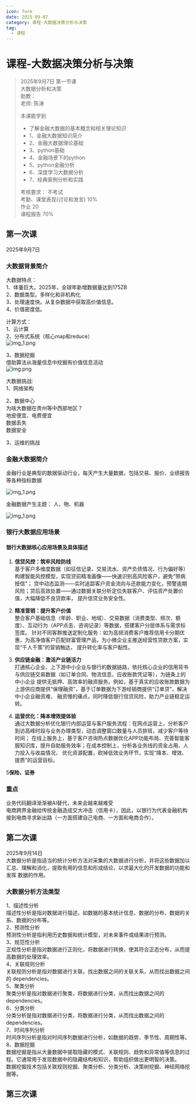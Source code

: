 ```yaml
---
icon: form
date: 2025-09-07
category: 课程-大数据决策分析与决策
tag:
  - 课程
---
```

# 课程-大数据决策分析与决策
> 2025年9月7日 第一节课  
>  大数据分析和决策  
>  助教：   
>  老师: 陈涛
>   
> 本课能学到
> - 了解金融大数据的基本概念和相关理论知识    
> - 1、金融大数据知识简介      
> - 2、金融大数据理论基础
> - 3、python基础
> - 4、金融场景下的python
> - 5、python金融分析
> - 6、深度学习大数据分析
> - 7、经典案例分析和实践
> 
> 
> 考核要求： 不考试  <br>
> 考勤、课堂表现(讨论和发言) 10%   <br>
> 作业 20    <br>
> 课程报告 70%
>  <br>

## 第一次课
2025年9月7日   
### 大数据背景简介  

大数据特点：   
1、体量巨大。2025年，全球年新增数据量达到175ZB       
2、数据类型。多样化和非机构化   
3、处理速度快。从复杂数据中获取高价值信息。   
4、价值密度低。   

计算方式：         
1、云计算  
2、分布式系统（核心map和reduce）   
![img_1.png](assets/big_map_reduce.png)   

3、数据挖掘   
借助算法从海量信息中挖掘有价值信息活动   
![img.png](assets/filter.jpg)   

大数据挑战:   
1、网络架构    

2、数据中心     
为啥大数据在贵州等中西部地区？       
地皮便宜、电费便宜      
数据丢失   
数据安全  

3、运维的挑战     

### 金融大数据简介 
金融行业是典型的数据驱动行业，每天产生大量数据，包括交易、报价、业绩报告等各种指标数据     

![img_1.png](assets/finance_1.png)

金融数据产生主题： 人、物、机器

![img_1.png](assets/suppl_module.png)


### 银行大数据应用场景
#### 银行大数据核心应用场景及具体描述
1. **信贷风控：筑牢风险防线**  
   基于客户多维度数据（如征信记录、交易流水、资产负债情况、行为偏好等）构建智能风控模型，实现贷前精准画像——快速识别高风险客户，避免“带病授信”；
贷中动态监测——实时追踪客户资金流向与还款能力变化，预警逾期风险；贷后高效处置——通过数据关联分析定位失联客户、评估资产处置价值，大幅降低不良贷款率，
提升信贷业务安全性。

2. **精准营销：提升客户价值**  
   整合客户基础信息（年龄、职业、地域）、交易数据（消费类型、频次、额度）、互动行为（APP点击、咨询记录）等数据，搭建客户分层体系与需求标签库。
针对不同客群推送定制化服务：如为高频消费客户推荐信用卡分期优惠，为高净值客户匹配财富管理产品，为小微企业主推送经营性贷款方案，实现“千人千策”的营销触达，
提升转化率与客户黏性。

3. **供应链金融：激活产业链活力**  
   打通核心企业、上下游中小企业与银行的数据链路，依托核心企业的信用背书与供应链交易数据（如订单合同、物流信息、应收账款凭证等），为链条上的中小企业
提供无抵押、高效率的融资服务。例如，基于真实的应收账款数据为上游供应商提供“保理融资”，基于订单数据为下游经销商提供“订单贷”，解决中小企业融资难、
融资慢的痛点，同时降低银行信贷风险，助力产业链稳定运转。

4. **运营优化：降本增效提体验**  
   通过大数据分析优化银行内部运营与客户服务流程：在网点运营上，分析客户到访高峰时段与业务办理类型，动态调整窗口数量与人员排班，减少客户等待时间；
在线上服务上，基于客户咨询热点数据优化APP功能布局、完善智能客服知识库，提升自助服务效率；在成本控制上，分析各业务线的资金占用、人力投入与收益情况，
优化资源配置，砍掉低效业务环节，实现“降本、增效、提质”的运营目标。

5**保险、证券**


### 重点
业务代码翻译渐渐被AI替代，未来会越来越难受   
电商跨界金融给传统金融造成交大冲击（信用卡），因此，以银行为代表金融机构接到电商寻求新出路（一方面搭建自己电商、一方面和电商合作）。    

## 第二次课 
2025年9月14日   
大数据分析是指适当的统计分析方法对采集的大数据进行分析，并将这些数据加以汇总、理解和消化，提取有用的信息和形成结论，以求最大化的开发数据的功能和发挥
数据的作用。    

### 大数据分析方法类型
1、描述性分析  
描述性分析是指对数据进行描述，如数据的基本统计信息、数据的分布、数据的关系、数据的分布等。   
2、预测性分析    
预测性分析是指利用历史数据和统计模型，对未来事件或结果进行预测。     
3、规范性分析    
正规性分析是指对数据进行正则化，将数据进行转换，使其符合正态分布，从而提高数据的处理效率。     
4、关联规则分析    
关联规则分析是指对数据进行关联，找出数据之间的关联关系，从而找出数据之间的 dependencies。   
5、聚类分析    
聚类分析是指对数据进行聚类，将数据进行分类，从而找出数据之间的 dependencies。  
6、分类分析    
分类分析是指对数据进行分类，将数据进行分类，从而找出数据之间的 dependencies。  
7、时间序列分析       
时间序列分析是指对时间序列数据进行分析，如数据的趋势、季节性、周期性等。   
8、数据挖掘     
数据挖掘是指从大量数据中提取隐藏的模式、关联规则、趋势和异常值等信息的过程。它通常用于发现数据中的隐藏结构和知识，帮助组织做出更明智的决策。   
数据挖掘技术包括关联规则挖掘、聚类分析、分类分析、决策树挖掘、神经网络挖掘等。   



## 第三次课
